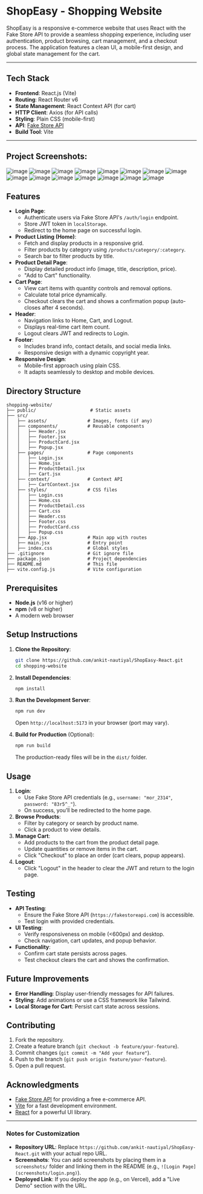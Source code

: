 
# ShopEasy - Shopping Website

ShopEasy is a responsive e-commerce website that uses React with the Fake Store API to provide a seamless shopping experience, including user authentication, product browsing, cart management, and a checkout process. The application features a clean UI, a mobile-first design, and global state management for the cart.


---

## Tech Stack

- **Frontend**: React.js (Vite)
- **Routing**: React Router v6
- **State Management**: React Context API (for cart)
- **HTTP Client**: Axios (for API calls)
- **Styling**: Plain CSS (mobile-first)
- **API**: [Fake Store API](https://fakestoreapi.com/docs)
- **Build Tool**: Vite

---

## Project Screenshots:
![image](https://github.com/user-attachments/assets/d3ec9b9d-fba4-4afd-b86b-6f996f89ab98)
![image](https://github.com/user-attachments/assets/450ac38d-b679-4509-b156-205f88b9a7ef)
![image](https://github.com/user-attachments/assets/80d6c95c-fc5a-4a7d-ad26-5b523f347767)
![image](https://github.com/user-attachments/assets/e237e402-d302-462c-9242-79086be89263)
![image](https://github.com/user-attachments/assets/51a5abc8-1480-403b-99ee-224bbd8a420d)
![image](https://github.com/user-attachments/assets/935320d6-90aa-4dca-b888-05342cd4a41e)
![image](https://github.com/user-attachments/assets/377a9d0f-6b98-4dc7-83b9-cd62929b0f5f)
![image](https://github.com/user-attachments/assets/2eab3a71-63ac-4a63-a2e2-04096d36da44)
![image](https://github.com/user-attachments/assets/6ec60a36-0605-4c60-b0c9-a980089aa47d)
![image](https://github.com/user-attachments/assets/82e6f4aa-b662-4ad6-818f-380ec9bf751f)
![image](https://github.com/user-attachments/assets/c30f30f6-e06f-4ecf-a144-1743c77bfe6c)
![image](https://github.com/user-attachments/assets/d4301588-97c2-4d8a-9d26-7d6b0724a870)
![image](https://github.com/user-attachments/assets/cdbc764d-ebfa-4b72-b6cc-2b577a8a77c9)
![image](https://github.com/user-attachments/assets/11509700-60de-43fb-bf09-e7c16867ddd7)
![image](https://github.com/user-attachments/assets/fd9416c3-8c83-4ee8-a647-5f2e87b50106)



## Features

- **Login Page**:
  - Authenticate users via Fake Store API's `/auth/login` endpoint.
  - Store JWT token in `localStorage`.
  - Redirect to the home page on successful login.
- **Product Listing (Home)**:
  - Fetch and display products in a responsive grid.
  - Filter products by category using `/products/category/:category`.
  - Search bar to filter products by title.
- **Product Detail Page**:
  - Display detailed product info (image, title, description, price).
  - "Add to Cart" functionality.
- **Cart Page**:
  - View cart items with quantity controls and removal options.
  - Calculate total price dynamically.
  - Checkout clears the cart and shows a confirmation popup (auto-closes after 4 seconds).
- **Header**:
  - Navigation links to Home, Cart, and Logout.
  - Displays real-time cart item count.
  - Logout clears JWT and redirects to Login.
- **Footer**:
  - Includes brand info, contact details, and social media links.
  - Responsive design with a dynamic copyright year.
- **Responsive Design**:
  - Mobile-first approach using plain CSS.
  - It adapts seamlessly to desktop and mobile devices.



## Directory Structure

```
shopping-website/
├── public/                    # Static assets
├── src/
│   ├── assets/               # Images, fonts (if any)
│   ├── components/           # Reusable components
│   │   ├── Header.jsx
│   │   ├── Footer.jsx
│   │   ├── ProductCard.jsx
│   │   ├── Popup.jsx
│   ├── pages/                # Page components
│   │   ├── Login.jsx
│   │   ├── Home.jsx
│   │   ├── ProductDetail.jsx
│   │   ├── Cart.jsx
│   ├── context/              # Context API
│   │   ├── CartContext.jsx
│   ├── styles/               # CSS files
│   │   ├── Login.css
│   │   ├── Home.css
│   │   ├── ProductDetail.css
│   │   ├── Cart.css
│   │   ├── Header.css
│   │   ├── Footer.css
│   │   ├── ProductCard.css
│   │   ├── Popup.css
│   ├── App.jsx               # Main app with routes
│   ├── main.jsx              # Entry point
│   ├── index.css             # Global styles
├── .gitignore                # Git ignore file
├── package.json              # Project dependencies
├── README.md                 # This file
├── vite.config.js            # Vite configuration
```

## Prerequisites

- **Node.js** (v16 or higher)
- **npm** (v8 or higher)
- A modern web browser

## Setup Instructions

1. **Clone the Repository**:
   ```bash
   git clone https://github.com/ankit-nautiyal/ShopEasy-React.git
   cd shopping-website
   ```

2. **Install Dependencies**:
   ```bash
   npm install
   ```

3. **Run the Development Server**:
   ```bash
   npm run dev
   ```
   Open `http://localhost:5173` in your browser (port may vary).

4. **Build for Production** (Optional):
   ```bash
   npm run build
   ```
   The production-ready files will be in the `dist/` folder.

## Usage

1. **Login**:
   - Use Fake Store API credentials (e.g., `username: "mor_2314"`, `password: "83r5^_"`).
   - On success, you’ll be redirected to the home page.
2. **Browse Products**:
   - Filter by category or search by product name.
   - Click a product to view details.
3. **Manage Cart**:
   - Add products to the cart from the product detail page.
   - Update quantities or remove items in the cart.
   - Click "Checkout" to place an order (cart clears, popup appears).
4. **Logout**:
   - Click "Logout" in the header to clear the JWT and return to the login page.

## Testing

- **API Testing**:
  - Ensure the Fake Store API (`https://fakestoreapi.com`) is accessible.
  - Test login with provided credentials.
- **UI Testing**:
  - Verify responsiveness on mobile (<600px) and desktop.
  - Check navigation, cart updates, and popup behavior.
- **Functionality**:
  - Confirm cart state persists across pages.
  - Test checkout clears the cart and shows the confirmation.

## Future Improvements

- **Error Handling**: Display user-friendly messages for API failures.
- **Styling**: Add animations or use a CSS framework like Tailwind.
- **Local Storage for Cart**: Persist cart state across sessions.

## Contributing

1. Fork the repository.
2. Create a feature branch (`git checkout -b feature/your-feature`).
3. Commit changes (`git commit -m "Add your feature"`).
4. Push to the branch (`git push origin feature/your-feature`).
5. Open a pull request.


## Acknowledgments

- [Fake Store API](https://fakestoreapi.com) for providing a free e-commerce API.
- [Vite](https://vitejs.dev) for a fast development environment.
- [React](https://reactjs.org) for a powerful UI library.

---

### Notes for Customization
- **Repository URL**: Replace `https://github.com/ankit-nautiyal/ShopEasy-React.git` with your actual repo URL.
- **Screenshots**: You can add screenshots by placing them in a `screenshots/` folder and linking them in the README (e.g., `![Login Page](screenshots/login.png)`).
- **Deployed Link**: If you deploy the app (e.g., on Vercel), add a "Live Demo" section with the URL.


